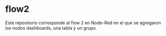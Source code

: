 # flow2
Este repositorio corresponde al flow 2 en Node-Red en el que se agregaron los nodos dashboards, una tabla y un grupo.

